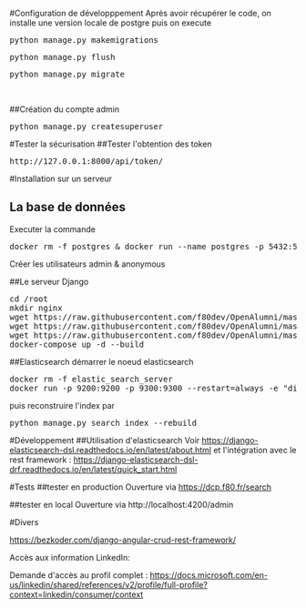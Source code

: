 #Configuration de développpement
Après avoir récupérer le code, on installe une version locale de postgre
puis on execute
<pre>python manage.py makemigrations</pre>
<pre>python manage.py flush</pre>
<pre>python manage.py migrate</pre><br>

##Création du compte admin
<pre>python manage.py createsuperuser</pre>


#Tester la sécurisation
##Tester l'obtention des token
<pre>http://127.0.0.1:8000/api/token/</pre>



#Installation sur un serveur
## La base de données
Executer la commande 
<pre>
docker rm -f postgres & docker run --name postgres -p 5432:5432  -v /root/postgre:/var/lib/postgresql/data --restart=always  -e POSTGRES_PASSWORD=hh4271 -e POSTGRES_DB=alumni_db -e POSTGRES_USER=hhoareau -d postgres:13-alpine
</pre>

Créer les utilisateurs admin & anonymous


##Le serveur Django
<pre>
cd /root
mkdir nginx
wget https://raw.githubusercontent.com/f80dev/OpenAlumni/master/nginx.conf nginx.conf && mv nginx.conf /root/nginx
wget https://raw.githubusercontent.com/f80dev/OpenAlumni/master/Dockerfile ./nginx/ 
wget https://raw.githubusercontent.com/f80dev/OpenAlumni/master/docker-compose.yml
docker-compose up -d --build
</pre>


##Elasticsearch
démarrer le noeud elasticsearch
<pre>
docker rm -f elastic_search_server
docker run -p 9200:9200 -p 9300:9300 --restart=always -e "discovery.type=single-node" --name elastic_search_server -d docker.elastic.co/elasticsearch/elasticsearch:7.9.2
</pre>
puis reconstruire l'index par 
<pre>
python manage.py search_index --rebuild
</pre>


#Développement
##Utilisation d'elasticsearch
Voir https://django-elasticsearch-dsl.readthedocs.io/en/latest/about.html
et l'intégration avec le rest framework : https://django-elasticsearch-dsl-drf.readthedocs.io/en/latest/quick_start.html


#Tests
##tester en production
Ouverture via https://dcp.f80.fr/search

##tester en local
Ouverture via http://localhost:4200/admin

#Divers

https://bezkoder.com/django-angular-crud-rest-framework/

Accès aux information LinkedIn:

Demande d'accès au profil complet : https://docs.microsoft.com/en-us/linkedin/shared/references/v2/profile/full-profile?context=linkedin/consumer/context
